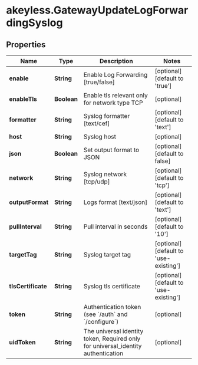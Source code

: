# akeyless.GatewayUpdateLogForwardingSyslog

## Properties

Name | Type | Description | Notes
------------ | ------------- | ------------- | -------------
**enable** | **String** | Enable Log Forwarding [true/false] | [optional] [default to &#39;true&#39;]
**enableTls** | **Boolean** | Enable tls relevant only for network type TCP | [optional] 
**formatter** | **String** | Syslog formatter [text/cef] | [optional] [default to &#39;text&#39;]
**host** | **String** | Syslog host | [optional] 
**json** | **Boolean** | Set output format to JSON | [optional] [default to false]
**network** | **String** | Syslog network [tcp/udp] | [optional] [default to &#39;tcp&#39;]
**outputFormat** | **String** | Logs format [text/json] | [optional] [default to &#39;text&#39;]
**pullInterval** | **String** | Pull interval in seconds | [optional] [default to &#39;10&#39;]
**targetTag** | **String** | Syslog target tag | [optional] [default to &#39;use-existing&#39;]
**tlsCertificate** | **String** | Syslog tls certificate | [optional] [default to &#39;use-existing&#39;]
**token** | **String** | Authentication token (see &#x60;/auth&#x60; and &#x60;/configure&#x60;) | [optional] 
**uidToken** | **String** | The universal identity token, Required only for universal_identity authentication | [optional] 


